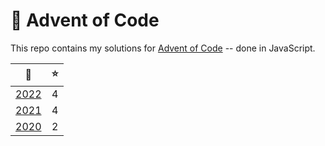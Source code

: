 # 🎄 Advent of Code

This repo contains my solutions for [Advent of Code](https://adventofcode.com/) -- done in JavaScript.

|           📅           | ⭐  |
| :--------------------: | :-: |
| [2022](solutions/2022) |  4  |
| [2021](solutions/2021) |  4  |
| [2020](solutions/2020) |  2  |
